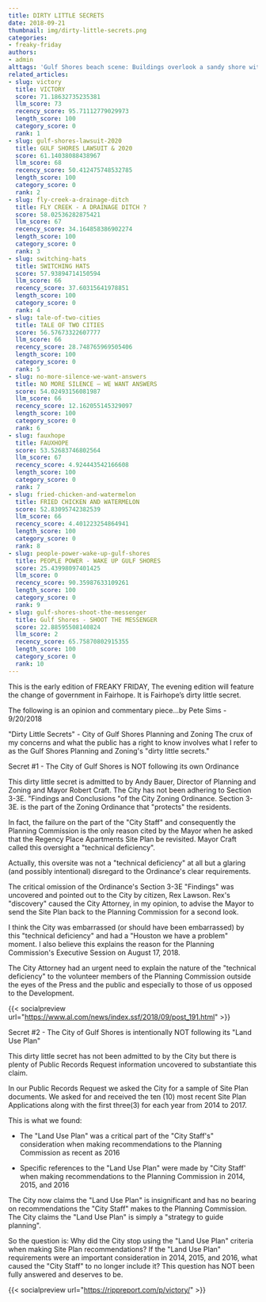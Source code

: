```yaml
---
title: DIRTY LITTLE SECRETS
date: 2018-09-21
thumbnail: img/dirty-little-secrets.png
categories:
- freaky-friday
authors:
- admin
alttags: 'Gulf Shores beach scene: Buildings overlook a sandy shore with people enjoying the water, hinting at planning & zoning con...'
related_articles:
- slug: victory
  title: VICTORY
  score: 71.18632735235381
  llm_score: 73
  recency_score: 95.71112779029973
  length_score: 100
  category_score: 0
  rank: 1
- slug: gulf-shores-lawsuit-2020
  title: GULF SHORES LAWSUIT & 2020
  score: 61.14038088438967
  llm_score: 68
  recency_score: 50.412475748532785
  length_score: 100
  category_score: 0
  rank: 2
- slug: fly-creek-a-drainage-ditch
  title: FLY CREEK - A DRAINAGE DITCH ?
  score: 58.02536282875421
  llm_score: 67
  recency_score: 34.164858386902274
  length_score: 100
  category_score: 0
  rank: 3
- slug: switching-hats
  title: SWITCHING HATS
  score: 57.93894714150594
  llm_score: 66
  recency_score: 37.60315641978851
  length_score: 100
  category_score: 0
  rank: 4
- slug: tale-of-two-cities
  title: TALE OF TWO CITIES
  score: 56.57673322607777
  llm_score: 66
  recency_score: 28.748765969505406
  length_score: 100
  category_score: 0
  rank: 5
- slug: no-more-silence-we-want-answers
  title: NO MORE SILENCE — WE WANT ANSWERS
  score: 54.02493156081987
  llm_score: 66
  recency_score: 12.162055145329097
  length_score: 100
  category_score: 0
  rank: 6
- slug: fauxhope
  title: FAUXHOPE
  score: 53.52683746802564
  llm_score: 67
  recency_score: 4.924443542166608
  length_score: 100
  category_score: 0
  rank: 7
- slug: fried-chicken-and-watermelon
  title: FRIED CHICKEN AND WATERMELON
  score: 52.83095742382539
  llm_score: 66
  recency_score: 4.401223254864941
  length_score: 100
  category_score: 0
  rank: 8
- slug: people-power-wake-up-gulf-shores
  title: PEOPLE POWER - WAKE UP GULF SHORES
  score: 25.43998097401425
  llm_score: 0
  recency_score: 90.35987633109261
  length_score: 100
  category_score: 0
  rank: 9
- slug: gulf-shores-shoot-the-messenger
  title: Gulf Shores - SHOOT THE MESSENGER
  score: 22.88595508140824
  llm_score: 2
  recency_score: 65.75870802915355
  length_score: 100
  category_score: 0
  rank: 10
---
```

This is the early edition of FREAKY FRIDAY, The evening edition will feature the change of government in Fairhope. It is Fairhope’s dirty little secret.

The following is an opinion and commentary piece...by Pete Sims - 9/20/2018

"Dirty Little Secrets" - City of Gulf Shores Planning and Zoning The crux of my concerns and what the public has a right to know involves what I refer to as the Gulf Shores Planning and Zoning's "dirty little secrets."

Secret #1 - The City of Gulf Shores is NOT following its own Ordinance

This dirty little secret is admitted to by Andy Bauer, Director of Planning and Zoning and Mayor Robert Craft. The City has not been adhering to Section 3-3E. "Findings and Conclusions "of the City Zoning Ordinance. Section 3-3E. is the part of the Zoning Ordinance that "protects" the residents.

In fact, the failure on the part of the "City Staff" and consequently the Planning Commission is the only reason cited by the Mayor when he asked that the Regency Place Apartments Site Plan be revisited. Mayor Craft called this oversight a "technical deficiency".

Actually, this oversite was not a "technical deficiency" at all but a glaring (and possibly intentional) disregard to the Ordinance's clear requirements.

The critical omission of the Ordinance's Section 3-3E "Findings" was uncovered and pointed out to the City by citizen, Rex Lawson. Rex's "discovery" caused the City Attorney, in my opinion, to advise the Mayor to send the Site Plan back to the Planning Commission for a second look.

I think the City was embarrassed (or should have been embarrassed) by this "technical deficiency" and had a "Houston we have a problem" moment. I also believe this explains the reason for the Planning Commission's Executive Session on August 17, 2018.

The City Attorney had an urgent need to explain the nature of the "technical deficiency" to the volunteer members of the Planning Commission outside the eyes of the Press and the public and especially to those of us opposed to the Development.

{{< socialpreview url="https://www.al.com/news/index.ssf/2018/09/post_191.html" >}}

Secret #2 - The City of Gulf Shores is intentionally NOT following its "Land Use Plan"

This dirty little secret has not been admitted to by the City but there is plenty of Public Records Request information uncovered to substantiate this claim.

In our Public Records Request we asked the City for a sample of Site Plan documents. We asked for and received the ten (10) most recent Site Plan Applications along with the first three(3) for each year from 2014 to 2017.

This is what we found:

- The "Land Use Plan" was a critical part of the "City Staff's" consideration when making recommendations to the Planning Commission as recent as 2016

- Specific references to the "Land Use Plan" were made by "City Staff' when making recommendations to the Planning Commission in 2014, 2015, and 2016

The City now claims the "Land Use Plan" is insignificant and has no bearing on recommendations the "City Staff" makes to the Planning Commission. The City claims the "Land Use Plan" is simply a "strategy to guide planning".

So the question is: Why did the City stop using the "Land Use Plan" criteria when making Site Plan recommendations? If the "Land Use Plan" requirements were an important consideration in 2014, 2015, and 2016, what caused the "City Staff" to no longer include it? This question has NOT been fully answered and deserves to be.

{{< socialpreview url="https://rippreport.com/p/victory/" >}}
